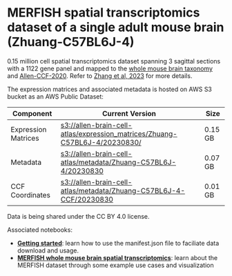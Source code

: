 # MERFISH spatial transcriptomics dataset of a single adult mouse brain (Zhuang-C57BL6J-4)

0.15 million cell spatial transcriptomics dataset spanning 3 sagittal sections with a 1122 gene panel and mapped to the  [whole mouse brain taxonomy](WMB-taxonomy.md) and [Allen-CCF-2020](Allen-CCF-2020.md). Refer to [Zhang et al, 2023](https://doi.org/10.1101/2023.03.06.531348) for more details.

The expression matrices and associated metadata is hosted on AWS S3 bucket as an AWS Public Dataset:

| Component | Current Version | Size |
|---|--|---|
| Expression Matrices | [s3://allen-brain-cell-atlas/expression_matrices/Zhuang-C57BL6J-4/20230830/](https://allen-brain-cell-atlas.s3.us-west-2.amazonaws.com/index.html#expression_matrices/Zhuang-C57BL6J-4/20230830/) | 0.15 GB |
| Metadata | [s3://allen-brain-cell-atlas/metadata/Zhuang-C57BL6J-4/20230830](https://allen-brain-cell-atlas.s3.us-west-2.amazonaws.com/index.html#metadata/Zhuang-C57BL6J-4/20230830/) | 0.07 GB |
| CCF Coordinates | [s3://allen-brain-cell-atlas/metadata/Zhuang-C57BL6J-4-CCF/20230830](https://allen-brain-cell-atlas.s3.us-west-2.amazonaws.com/index.html#metadata/Zhuang-C57BL6J-4-CCF/20230830/) | 0.01 GB |

Data is being shared under the CC BY 4.0 license.

Associated notebooks:
* [**Getting started**](../notebooks/getting_started.ipynb): learn how to use the manifest.json file to faciliate data download and usage.
* [**MERFISH whole mouse brain spatial transcriptomics**](../notebooks/zhuang_merfish_tutorial.ipynb): learn about the MERFISH dataset through some example use cases and visualization
